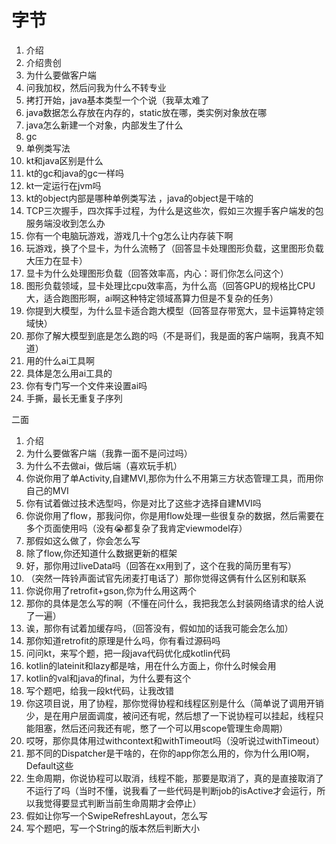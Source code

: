 # 字节  
1. 介绍
2. 介绍贵创  
3. 为什么要做客户端
4. 问我加权，然后问我为什么不转专业
5.  拷打开始，java基本类型一个个说（我草太难了
6. java数据怎么存放在内存的，static放在哪，类实例对象放在哪
7. java怎么新建一个对象，内部发生了什么
8. gc
9. 单例类写法
10. kt和java区别是什么
11.  kt的gc和java的gc一样吗
12. kt一定运行在jvm吗
13. kt的object内部是哪种单例类写法 ，java的object是干啥的
14. TCP三次握手，四次挥手过程，为什么是这些次，假如三次握手客户端发的包服务端没收到怎么办
15. 你有一个电脑玩游戏，游戏几十个g怎么让内存装下啊
16.  玩游戏，换了个显卡，为什么流畅了（回答显卡处理图形负载，这里图形负载大压力在显卡）
17. 显卡为什么处理图形负载（回答效率高，内心：哥们你怎么问这个）
18. 图形负载领域，显卡处理比cpu效率高，为什么高（回答GPU的规格比CPU大，适合跑图形啊，ai啊这种特定领域髙算力但是不复杂的任务）
19. 你提到大模型，为什么显卡适合跑大模型（回答显存带宽大，显卡运算特定领域快）
20. 那你了解大模型到底是怎么跑的吗（不是哥们，我是面的客户端啊，我真不知道）
21. 用的什么ai工具啊
22. 具体是怎么用ai工具的
23. 你有专门写一个文件来设置ai吗
24. 手撕，最长无重复子序列

二面
1. 介绍
2. 为什么要做客户端（我靠一面不是问过吗）
3. 为什么不去做ai，做后端（喜欢玩手机）
4. 你说你用了单Activity,自建MVI,那你为什么不用第三方状态管理工具，而用你自己的MVI
5. 你有试着做过技术选型吗，你是对比了这些才选择自建MVI吗
6. 你说你用了flow，那我问你，你是用flow处理一些很复杂的数据，然后需要在多个页面使用吗（没有😭都复杂了我肯定viewmodel存）
7. 那假如这么做了，你会怎么写
8. 除了flow,你还知道什么数据更新的框架
9. 好，那你用过liveData吗（回答在xx用到了，这个在我的简历里有写）
10. （突然一阵铃声面试官先闭麦打电话了）那你觉得这俩有什么区别和联系 
11. 你说你用了retrofit+gson,你为什么用这两个
12. 那你的具体是怎么写的啊（不懂在问什么，我把我怎么封装网络请求的给人说了一遍）
13. 诶，那你有试着加缓存吗，（回答没有，假如加的话我可能会怎么加）
14. 那你知道retrofit的原理是什么吗，你有看过源码吗
15. 问问kt，来写个题，把一段java代码优化成kotlin代码
16. kotlin的lateinit和lazy都是啥，用在什么方面上，你什么时候会用
17. kotlin的val和java的final，为什么要有这个
18. 写个题吧，给我一段kt代码，让我改错
19. 你这项目说，用了协程，那你觉得协程和线程区别是什么（简单说了调用开销少，是在用户层面调度，被问还有呢，然后想了一下说协程可以挂起，线程只能阻塞，然后还问我还有呢，憋了一个可以用scope管理生命周期）
20. 哎呀，那你具体用过withcontext和withTimeout吗（没听说过withTimeout）
21. 那不同的Dispatcher是干啥的，在你的app你怎么用的，你为什么用IO啊，Default这些
22. 生命周期，你说协程可以取消，线程不能，那要是取消了，真的是直接取消了不运行了吗（当时不懂，说我看了一些代码是判断job的isActive才会运行，所以我觉得要显式判断当前生命周期才会停止）
23. 假如让你写一个SwipeRefreshLayout，怎么写
24. 写个题吧，写一个String的版本然后判断大小